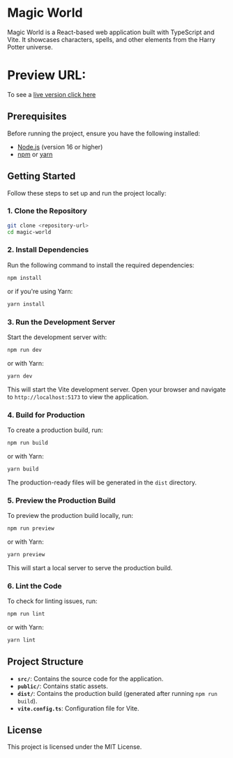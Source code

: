 # Magic World

Magic World is a React-based web application built with TypeScript and Vite. It showcases characters, spells, and other elements from the Harry Potter universe.

# Preview URL:

To see a [live version click here](https://magic-world-theta.vercel.app/)

## Prerequisites

Before running the project, ensure you have the following installed:

- [Node.js](https://nodejs.org/) (version 16 or higher)
- [npm](https://www.npmjs.com/) or [yarn](https://yarnpkg.com/)

## Getting Started

Follow these steps to set up and run the project locally:

### 1. Clone the Repository

```bash
git clone <repository-url>
cd magic-world
```

### 2. Install Dependencies

Run the following command to install the required dependencies:

```bash
npm install
```

or if you're using Yarn:

```bash
yarn install
```

### 3. Run the Development Server

Start the development server with:

```bash
npm run dev
```

or with Yarn:

```bash
yarn dev
```

This will start the Vite development server. Open your browser and navigate to `http://localhost:5173` to view the application.

### 4. Build for Production

To create a production build, run:

```bash
npm run build
```

or with Yarn:

```bash
yarn build
```

The production-ready files will be generated in the `dist` directory.

### 5. Preview the Production Build

To preview the production build locally, run:

```bash
npm run preview
```

or with Yarn:

```bash
yarn preview
```

This will start a local server to serve the production build.

### 6. Lint the Code

To check for linting issues, run:

```bash
npm run lint
```

or with Yarn:

```bash
yarn lint
```

## Project Structure

- **`src/`**: Contains the source code for the application.
- **`public/`**: Contains static assets.
- **`dist/`**: Contains the production build (generated after running `npm run build`).
- **`vite.config.ts`**: Configuration file for Vite.

## License

This project is licensed under the MIT License.
